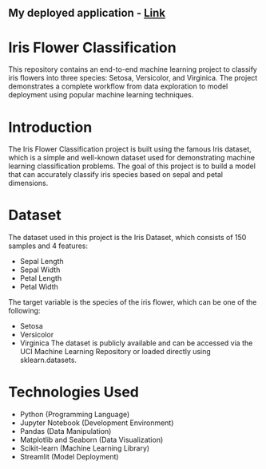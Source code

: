 ## My deployed application - [Link](https://projectiris-12345678.streamlit.app)
# Iris Flower Classification
This repository contains an end-to-end machine learning project to classify iris flowers into three species: Setosa, Versicolor, and Virginica. The project demonstrates a complete workflow from data exploration to model deployment using popular machine learning techniques.

# Introduction
The Iris Flower Classification project is built using the famous Iris dataset, which is a simple and well-known dataset used for demonstrating machine learning classification problems. The goal of this project is to build a model that can accurately classify iris species based on sepal and petal dimensions.

# Dataset
The dataset used in this project is the Iris Dataset, which consists of 150 samples and 4 features:
* Sepal Length
* Sepal Width
* Petal Length
* Petal Width

The target variable is the species of the iris flower, which can be one of the following:
* Setosa
* Versicolor
* Virginica
The dataset is publicly available and can be accessed via the UCI Machine Learning Repository or loaded directly using sklearn.datasets.

#  Technologies Used
* Python (Programming Language)
* Jupyter Notebook (Development Environment)
* Pandas (Data Manipulation)
* Matplotlib and Seaborn (Data Visualization)
* Scikit-learn (Machine Learning Library)
* Streamlit (Model Deployment)
